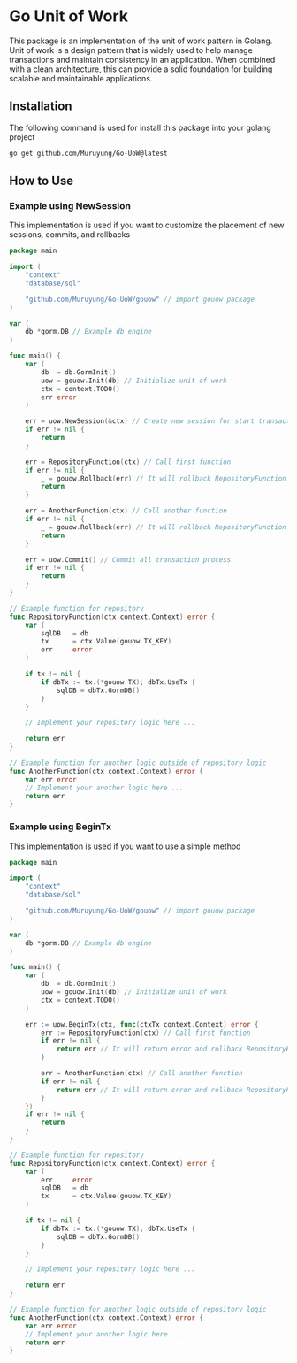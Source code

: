 # Go Unit of Work

This package is an implementation of the unit of work pattern in Golang. Unit of work is a design pattern that is widely used to help manage transactions and maintain consistency in an application. When combined with a clean architecture, this can provide a solid foundation for building scalable and maintainable applications.

## Installation

The following command is used for install this package into your golang project

```sh
go get github.com/Muruyung/Go-UoW@latest
```

## How to Use

### Example using NewSession

This implementation is used if you want to customize the placement of new sessions, commits, and rollbacks

```go
package main

import (
	"context"
	"database/sql"

	"github.com/Muruyung/Go-UoW/gouow" // import gouow package
)

var (
	db *gorm.DB // Example db engine
)

func main() {
	var (
		db	= db.GormInit()
		uow = gouow.Init(db) // Initialize unit of work
		ctx = context.TODO()
		err error
	)

	err = uow.NewSession(&ctx) // Create new session for start transaction
	if err != nil {
		return
	}

	err = RepositoryFunction(ctx) // Call first function
	if err != nil {
		_ = gouow.Rollback(err) // It will rollback RepositoryFunction if there is an error
		return
	}

	err = AnotherFunction(ctx) // Call another function
	if err != nil {
		_ = gouow.Rollback(err) // It will rollback RepositoryFunction and AnotherFunction if there is an error
		return
	}

	err = uow.Commit() // Commit all transaction process
	if err != nil {
		return
	}
}

// Example function for repository
func RepositoryFunction(ctx context.Context) error {
	var (
		sqlDB	= db
		tx		= ctx.Value(gouow.TX_KEY)
		err		error
	)

	if tx != nil {
		if dbTx := tx.(*gouow.TX); dbTx.UseTx {
			sqlDB = dbTx.GormDB()
		}
	}

	// Implement your repository logic here ...

	return err
}

// Example function for another logic outside of repository logic
func AnotherFunction(ctx context.Context) error {
	var err error
	// Implement your another logic here ...
	return err
}
```

### Example using BeginTx

This implementation is used if you want to use a simple method

```go
package main

import (
	"context"
	"database/sql"

	"github.com/Muruyung/Go-UoW/gouow" // import gouow package
)

var (
	db *gorm.DB // Example db engine
)

func main() {
	var (
		db  = db.GormInit()
		uow = gouow.Init(db) // Initialize unit of work
		ctx = context.TODO()
	)

	err := uow.BeginTx(ctx, func(ctxTx context.Context) error {
		err := RepositoryFunction(ctx) // Call first function
		if err != nil {
			return err // It will return error and rollback RepositoryFunction
		}

		err = AnotherFunction(ctx) // Call another function
		if err != nil {
			return err // It will return error and rollback RepositoryFunction and AnotherFunction
		}
	})
	if err != nil {
		return
	}
}

// Example function for repository
func RepositoryFunction(ctx context.Context) error {
	var (
		err		error
		sqlDB	= db
		tx		= ctx.Value(gouow.TX_KEY)
	)

	if tx != nil {
		if dbTx := tx.(*gouow.TX); dbTx.UseTx {
			sqlDB = dbTx.GormDB()
		}
	}

	// Implement your repository logic here ...

	return err
}

// Example function for another logic outside of repository logic
func AnotherFunction(ctx context.Context) error {
	var err error
	// Implement your another logic here ...
	return err
}
```
